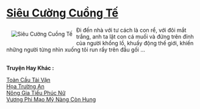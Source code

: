 <a href="https://truyentiki.com/sieu-cuong-cuong-te.33773/" title="Siêu Cường Cuồng Tế"><h1>Siêu Cường Cuồng Tế</h1></a><div style="display:table"><img align="right" style="float: left; padding: 10px;" src="https://truyentiki.com/a/img/str/src/33773.jpg" alt="Siêu Cường Cuồng Tế">Đi đến nhà với tư cách là con rể, với đôi mắt trắng, anh ta lật con cá muối và đứng trên đỉnh của người khổng lồ, khuấy động thế giới, khiến những người từng nhìn xuống tôi run rẩy trên đầu gối ...</div><p><br><b>Truyện Hay Khác :</b></p><a href="https://truyentiki.com/toan-cau-tai-van.33772/" alt="Toàn Cầu Tài Vận">Toàn Cầu Tài Vận</a><br/><a href="https://github.com/nownovels/top500/tree/master/truyenhay/33852/" alt="Họa Trường An">Họa Trường An</a><br/><a href="https://github.com/nownovels/top500/tree/master/truyenhay/33520/" alt="Nông Gia Tiểu Phúc Nữ">Nông Gia Tiểu Phúc Nữ</a><br/><a href="https://github.com/nownovels/top500/tree/master/truyenhay/33752/" alt="Vương Phi Mạo Mỹ Nàng Còn Hung">Vương Phi Mạo Mỹ Nàng Còn Hung</a><br/>
